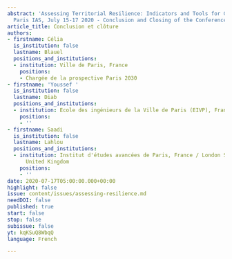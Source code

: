 ```yaml
---
abstract: 'Assessing Territorial Resilience: Indicators and Tools for Governance",
  Paris IAS, July 15-17 2020 - Conclusion and Closing of the Conference'
article_title: Conclusion et clôture
authors:
- firstname: Célia
  is_institution: false
  lastname: Blauel
  positions_and_institutions:
  - institution: Ville de Paris, France
    positions:
    - Chargée de la prospective Paris 2030
- firstname: 'Youssef '
  is_institution: false
  lastname: Diab
  positions_and_institutions:
  - institution: Ecole des ingénieurs de la Ville de Paris (EIVP), France
    positions:
    - ''
- firstname: Saadi
  is_institution: false
  lastname: Lahlou
  positions_and_institutions:
  - institution: Institut d'études avancées de Paris, France / London School of Economics,
      United Kingdom
    positions:
    - ''
date: 2020-07-17T05:00:00.000+00:00
highlight: false
issue: content/issues/assessing-resilience.md
needDOI: false
published: true
start: false
stop: false
subissue: false
yt: kqKSuQ8WbqQ
language: French

---
```

<Youtube yt="kqKSuQ8WbqQ" caption="Conclusion et clôture" start="false" stop="false"></Youtube>